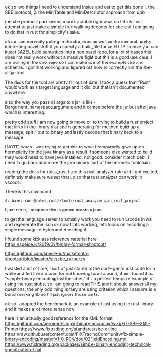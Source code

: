 ok so two things I need to understand inside and out to get this done 
    1. the SBE protocol, 
    2. the MiniTable and MiniDescriptor approach from upb

the sbe protocol part seems more tractable right now, so I think I will attempt to just make
a simple tree walking decoder for sbe and I am going to do that in rust for simplicity's sake.

ok so I am correctly pulling in the sbe_repo as well as the sbe tool. pretty interesting bazel stuff
if you specify a build_file for an HTTP archive you can inject BAZEL build semantics into a non bazel
repo. for a lot of cases this does not really work without a massive fight but this is a good use 
case, I am pulling in the sbe_repo so I can make use of the example sbe xml schemas. I got that 
working and figured out how to correctly run the sbe-all.jar tool

The docs for the tool are pretty far out of date, I took a guess that "Rust" would work as a target 
language and it did, but that isn't documented anywhere.

also the way you pass cli args to a jar is like -Dargument_namespace.argument and it comes before 
the jar but after java which is interesting. 

pretty odd stuff
I am now going to move on to trying to build a rust project that links in the library that sbe is 
generating for me then build up a message, spit it out to binary and lastly decode that binary back 
to a message. 

[NOTE] when I was trying to get this to work I temporarily gave up on hermeticity for the java binary
as a result if someone else wanted to build they would need to have java installed, not good.
consider it tech debt, I need to go back and make the java binary part of the hermetic toolchain.

reading the docs for rules_rust I see this rust-analyzer rule and I got excited, definitely make 
sure we set that up so that rust analyzer can work in vscode. 

There is this command
```shell
$: bazel run @rules_rust//tools/rust_analyzer:gen_rust_project
```

I just ran it, I suppose this is gonna create a json

to get the language server to actually work you need to run vscode in wsl and regenerate the json 
ok now thats working, lets focus on encoding a single message to bytes and decoding it

I found some kick ass reference material here 
https://speice.io/2019/09/binary-format-shootout/

https://github.com/speice-io/marketdata-shootout/blob/master/src/sbe_runner.rs

I wasted a lot of time, I sort of just stared at the code-gen'd rust code for a while and felt like 
a moron for not knowing how to use it, then I found this: "simple-binary-encoding/rust/benches"
it's a perfect template example of using the rust stubs, so I am going to read THIS and it should
answer all my questions, the only odd thing is they are using criterion which I assume is a 
benchmarking lib so I'll just ignore those parts. 

ok so I adapted the benchmark to an example of just using the rust library and it makes a lot more 
sense now

here is an actually good reference for the XML format 
https://github.com/aeron-io/simple-binary-encoding/wiki/FIX-SBE-XML-Primer 
https://www.fixtrading.org/standards/sbe-online 
https://raw.githubusercontent.com/FIXTradingCommunity/fix-simple-binary-encoding/master/v1-0-RC4/doc/02FieldEncoding.md 
https://www.fixtrading.org/packages/simple-binary-encoding-technical-specification-final 
